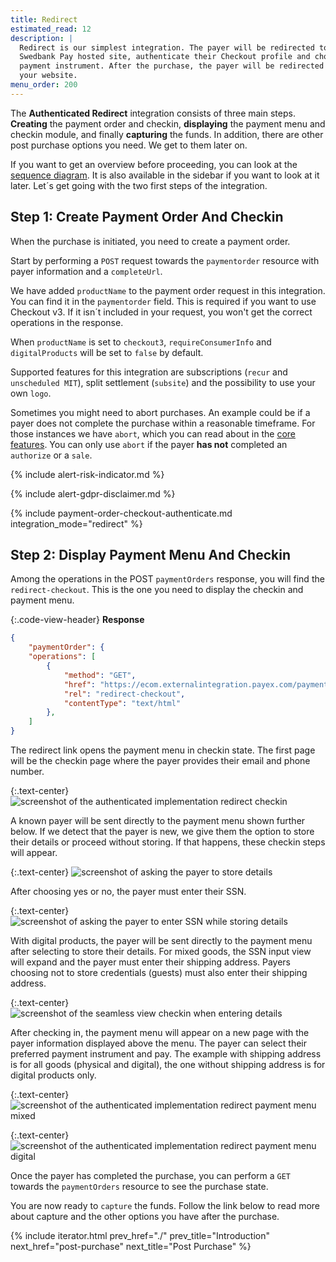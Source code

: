 ```yaml
---
title: Redirect
estimated_read: 12
description: |
  Redirect is our simplest integration. The payer will be redirected to a secure
  Swedbank Pay hosted site, authenticate their Checkout profile and choose
  payment instrument. After the purchase, the payer will be redirected back to
  your website.
menu_order: 200
---
```


The **Authenticated Redirect** integration consists of three main steps.
**Creating** the payment order and checkin, **displaying** the payment menu and
checkin module, and finally **capturing** the funds. In addition, there are
other post purchase options you need. We get to them later on.

If you want to get an overview before proceeding, you can look at the [sequence
diagram][sequence-diagrams]. It is also available in the sidebar if you want to
look at it later. Let´s get going with the two first steps of the integration.

## Step 1: Create Payment Order And Checkin

When the purchase is initiated, you need to create a payment order.

Start by performing a `POST` request towards the `paymentorder` resource
with payer information and a `completeUrl`.

We have added `productName` to the payment order request in this integration.
You can find it in the `paymentorder` field. This is required if you want to use
Checkout v3. If it isn´t included in your request, you won't get the correct
operations in the response.

When `productName` is set to `checkout3`, `requireConsumerInfo` and
`digitalProducts` will be set to `false` by default.

Supported features for this integration are subscriptions (`recur` and
`unscheduled MIT`), split settlement (`subsite`) and the possibility to use your
own `logo`.

Sometimes you might need to abort purchases. An example could be if a payer does
not complete the purchase within a reasonable timeframe. For those instances we
have `abort`, which you can read about in the [core features][abort-feature].
You can only use `abort` if the payer **has not** completed an `authorize` or a
`sale`.

{% include alert-risk-indicator.md %}

{% include alert-gdpr-disclaimer.md %}

{% include payment-order-checkout-authenticate.md integration_mode="redirect" %}

## Step 2: Display Payment Menu And Checkin

Among the operations in the POST `paymentOrders` response, you will find the
`redirect-checkout`. This is the one you need to display the checkin and
payment menu.

{:.code-view-header}
**Response**

```json
{
    "paymentOrder": {
    "operations": [
        {
            "method": "GET",
            "href": "https://ecom.externalintegration.payex.com/payment/menu/b934d6f84a89a01852eea01190c2bbcc937ba29228ca7502df8592975ee3bb0d",
            "rel": "redirect-checkout",
            "contentType": "text/html"
        },
    ]
}
```

The redirect link opens the payment menu in checkin state. The first page will
be the checkin page where the payer provides their email and phone number.

{:.text-center}
![screenshot of the authenticated implementation redirect checkin][login-checkin]

A known payer will be sent directly to the payment menu shown further below. If
we detect that the payer is new, we give them the option to store their details
or proceed without storing. If that happens, these checkin steps will appear.

{:.text-center}
![screenshot of asking the payer to store details][checkin-new-payer]

After choosing yes or no, the payer must enter their SSN.

{:.text-center}
![screenshot of asking the payer to enter SSN while storing details][checkin-new-payer-ssn]

With digital products, the payer will be sent directly to the payment menu after
selecting to store their details. For mixed goods, the SSN input view will
expand and the payer must enter their shipping address. Payers choosing not to
store credentials (guests) must also enter their shipping address.

{:.text-center}
![screenshot of the seamless view checkin when entering details][checkin-enter-details-mixed]

After checking in, the payment menu will appear on a new page with the payer
information displayed above the menu. The payer can select their preferred
payment instrument and pay. The example with shipping address is for all goods
(physical and digital), the one without shipping address is for digital
products only.

{:.text-center}
![screenshot of the authenticated implementation redirect payment menu mixed][redirect-payment-menu-mixed]

{:.text-center}
![screenshot of the authenticated implementation redirect payment menu digital][redirect-payment-menu-digital]

Once the payer has completed the purchase, you can perform a `GET` towards the
`paymentOrders` resource to see the purchase state.

You are now ready to `capture` the funds. Follow the link below to read more
about capture and the other options you have after the purchase.

{% include iterator.html prev_href="./"
                         prev_title="Introduction"
                         next_href="post-purchase"
                         next_title="Post Purchase" %}

[abort-feature]: /checkout/v3/authenticated/features/core/abort
[sequence-diagrams]: /checkout/v3/sequence-diagrams/#authenticated-redirect
[login-checkin]: /assets/img/checkout/authentication-redirect-checkin.png
[redirect-payment-menu-digital]: /assets/img/checkout/v3/payment-menu-redirect-digital.png
[redirect-payment-menu-mixed]: /assets/img/checkout/v3/payment-menu-redirect-mixed-products.png
[checkin-enter-details-mixed]: /assets/img/checkout/v3/checkin-enter-shipping-address.png
[checkin-new-payer]: /assets/img/checkout/v3/checkin-new-payer.png
[checkin-new-payer-ssn]: /assets/img/checkout/v3/checkin-new-payer-ssn.png
